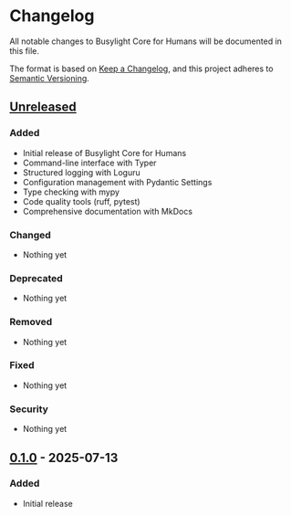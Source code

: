 # Changelog

All notable changes to Busylight Core for Humans will be documented in this file.

The format is based on [Keep a Changelog](https://keepachangelog.com/en/1.0.0/),
and this project adheres to [Semantic Versioning](https://semver.org/spec/v2.0.0.html).

## [Unreleased]

### Added
- Initial release of Busylight Core for Humans
- Command-line interface with Typer
- Structured logging with Loguru
- Configuration management with Pydantic Settings
- Type checking with mypy
- Code quality tools (ruff, pytest)
- Comprehensive documentation with MkDocs

### Changed
- Nothing yet

### Deprecated
- Nothing yet

### Removed
- Nothing yet

### Fixed
- Nothing yet

### Security
- Nothing yet

## [0.1.0] - 2025-07-13

### Added
- Initial release

[Unreleased]: https://github.com/JnyJny/busylight_core/compare/v0.1.0...HEAD
[0.1.0]: https://github.com/JnyJny/busylight_core/releases/tag/v0.1.0